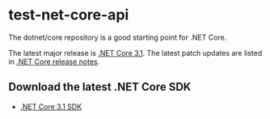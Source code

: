 # test-net-core-api

The dotnet/core repository is a good starting point for .NET Core.

The latest major release is [.NET Core 3.1](release-notes/3.1). The latest patch updates are listed in [.NET Core release notes](release-notes/README.md).

## Download the latest .NET Core SDK

* [.NET Core 3.1 SDK](release-notes/3.1/README.md)
